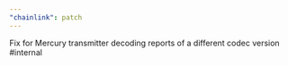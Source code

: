 ```yaml
---
"chainlink": patch
---
```


Fix for Mercury transmitter decoding reports of a different codec version #internal
